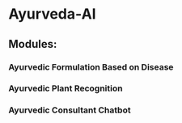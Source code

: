 # Ayurveda-AI

## Modules:
### Ayurvedic Formulation Based on Disease
### Ayurvedic Plant Recognition
### Ayurvedic Consultant Chatbot
